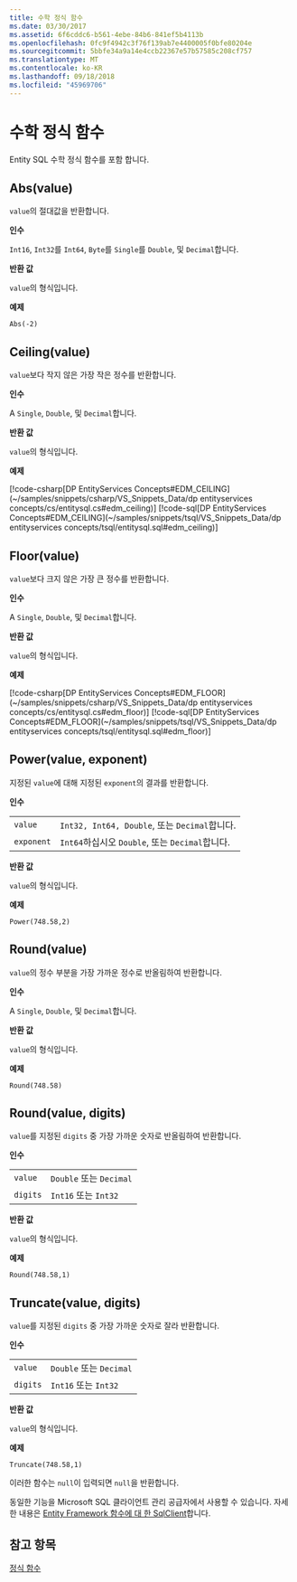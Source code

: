 ```yaml
---
title: 수학 정식 함수
ms.date: 03/30/2017
ms.assetid: 6f6cddc6-b561-4ebe-84b6-841ef5b4113b
ms.openlocfilehash: 0fc9f4942c3f76f139ab7e4400005f0bfe80204e
ms.sourcegitcommit: 5bbfe34a9a14e4ccb22367e57b57585c208cf757
ms.translationtype: MT
ms.contentlocale: ko-KR
ms.lasthandoff: 09/18/2018
ms.locfileid: "45969706"
---
```

# <a name="math-canonical-functions"></a>수학 정식 함수

Entity SQL 수학 정식 함수를 포함 합니다.
  
## <a name="absvalue"></a>Abs(value)

`value`의 절대값을 반환합니다.

**인수**

`Int16`, `Int32`를 `Int64`, `Byte`를 `Single`를 `Double`, 및 `Decimal`합니다.

**반환 값**

`value`의 형식입니다.

**예제**

`Abs(-2)`

## <a name="ceilingvalue"></a>Ceiling(value)

`value`보다 작지 않은 가장 작은 정수를 반환합니다.

**인수**

A `Single`, `Double`, 및 `Decimal`합니다.

**반환 값**

`value`의 형식입니다.

**예제**

[!code-csharp[DP EntityServices Concepts#EDM_CEILING](~/samples/snippets/csharp/VS_Snippets_Data/dp entityservices concepts/cs/entitysql.cs#edm_ceiling)]
[!code-sql[DP EntityServices Concepts#EDM_CEILING](~/samples/snippets/tsql/VS_Snippets_Data/dp entityservices concepts/tsql/entitysql.sql#edm_ceiling)]

## <a name="floorvalue"></a>Floor(value)

`value`보다 크지 않은 가장 큰 정수를 반환합니다.

**인수**

A `Single`, `Double`, 및 `Decimal`합니다.

**반환 값**

`value`의 형식입니다.

**예제**

[!code-csharp[DP EntityServices Concepts#EDM_FLOOR](~/samples/snippets/csharp/VS_Snippets_Data/dp entityservices concepts/cs/entitysql.cs#edm_floor)]
[!code-sql[DP EntityServices Concepts#EDM_FLOOR](~/samples/snippets/tsql/VS_Snippets_Data/dp entityservices concepts/tsql/entitysql.sql#edm_floor)]

## <a name="powervalue-exponent"></a>Power(value, exponent)

지정된 `value`에 대해 지정된 `exponent`의 결과를 반환합니다.

**인수**

|  |  |
|--|--|
|`value` | `Int32, Int64, Double`, 또는 `Decimal`합니다. |
|`exponent` | `Int64`하십시오 `Double`, 또는 `Decimal`합니다. |

**반환 값**

`value`의 형식입니다.

**예제**

`Power(748.58,2)`

## <a name="roundvalue"></a>Round(value)

`value`의 정수 부분을 가장 가까운 정수로 반올림하여 반환합니다.

**인수**

A `Single`, `Double`, 및 `Decimal`합니다.

**반환 값**

`value`의 형식입니다.

**예제**

`Round(748.58)`

## <a name="roundvalue-digits"></a>Round(value, digits)

`value`를 지정된 `digits` 중 가장 가까운 숫자로 반올림하여 반환합니다.

**인수**

|  |  |
|--|--|
|`value`|`Double` 또는 `Decimal`|
|`digits`|`Int16` 또는 `Int32`|

**반환 값**

`value`의 형식입니다.

**예제**

`Round(748.58,1)`

## <a name="truncatevalue-digits"></a>Truncate(value, digits)

`value`를 지정된 `digits` 중 가장 가까운 숫자로 잘라 반환합니다.

**인수**

|  |  |
|--|--|
|`value`|`Double` 또는 `Decimal`|
|`digits`|`Int16` 또는 `Int32`|

**반환 값**

`value`의 형식입니다.

**예제**

`Truncate(748.58,1)`  
  
 이러한 함수는 `null`이 입력되면 `null`을 반환합니다.  
  
 동일한 기능을 Microsoft SQL 클라이언트 관리 공급자에서 사용할 수 있습니다. 자세한 내용은 [Entity Framework 함수에 대 한 SqlClient](../../../../../../docs/framework/data/adonet/ef/sqlclient-for-ef-functions.md)합니다.  
  
## <a name="see-also"></a>참고 항목  
 [정식 함수](../../../../../../docs/framework/data/adonet/ef/language-reference/canonical-functions.md)

